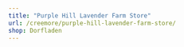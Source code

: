 ```yaml
---
title: "Purple Hill Lavender Farm Store"
url: /creemore/purple-hill-lavender-farm-store/
shop: Dorfladen
---
```

